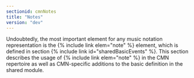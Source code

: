 ```yaml
---
sectionid: cmnNotes
title: "Notes"
version: "dev"
---
```


Undoubtedly, the most important element for any music notation representation is the {% include link elem="note" %} element, which is defined in section {% include link id="sharedBasicEvents" %}. This section describes the usage of {% include link elem="note" %} in the CMN repertoire as well as CMN-specific additions to the basic definition in the shared module.
